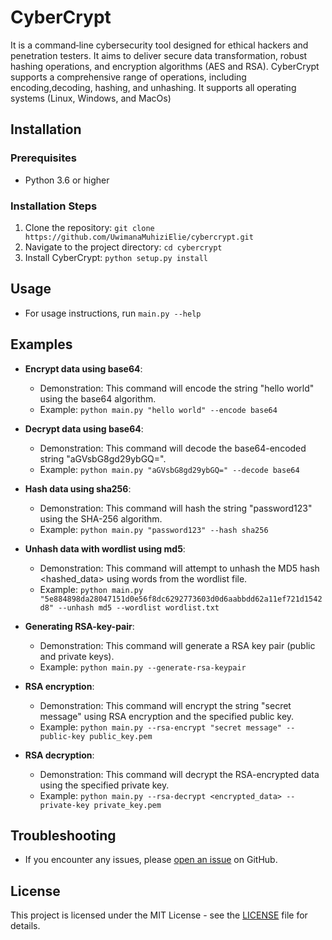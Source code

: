 # CyberCrypt

It is a command‑line cybersecurity tool designed for ethical hackers and penetration testers. It aims to deliver secure data transformation, robust hashing operations, and encryption algorithms (AES and RSA). CyberCrypt supports a comprehensive range of operations, including encoding,decoding, hashing, and unhashing. It supports all operating systems (Linux, Windows, and MacOs)

## Installation

### Prerequisites
- Python 3.6 or higher

### Installation Steps
1. Clone the repository: `git clone https://github.com/UwimanaMuhiziElie/cybercrypt.git`
2. Navigate to the project directory: `cd cybercrypt`
3. Install CyberCrypt: `python setup.py install`

## Usage
- For usage instructions, run `main.py --help`

## Examples
- **Encrypt data using base64**: 
  - Demonstration: This command will encode the string "hello world" using the base64 algorithm.
  - Example: `python main.py "hello world" --encode base64`

- **Decrypt data using base64**: 
  - Demonstration: This command will decode the base64-encoded string "aGVsbG8gd29ybGQ=".
  - Example: `python main.py "aGVsbG8gd29ybGQ=" --decode base64`

- **Hash data using sha256**:
  - Demonstration: This command will hash the string "password123" using the SHA-256 algorithm.
  - Example: `python main.py "password123" --hash sha256`

- **Unhash data with wordlist using md5**:
  - Demonstration: This command will attempt to unhash the MD5 hash <hashed_data> using words from the wordlist file.
  - Example: `python main.py "5e884898da28047151d0e56f8dc6292773603d0d6aabbdd62a11ef721d1542d8" --unhash md5 --wordlist wordlist.txt`

- **Generating RSA-key-pair**:
  - Demonstration: This command will generate a RSA key pair (public and private keys).
  - Example: `python main.py --generate-rsa-keypair`

- **RSA encryption**:
  - Demonstration: This command will encrypt the string "secret message" using RSA encryption and the specified public key.
  - Example: `python main.py --rsa-encrypt "secret message" --public-key public_key.pem`

- **RSA decryption**:
  - Demonstration: This command will decrypt the RSA-encrypted data using the specified private key.
  - Example: `python main.py --rsa-decrypt <encrypted_data> --private-key private_key.pem`

## Troubleshooting
- If you encounter any issues, please [open an issue](https://github.com/UwimanaMuhiziElie/cybercrypt/issues) on GitHub.

## License
This project is licensed under the MIT License - see the [LICENSE](LICENSE) file for details.
